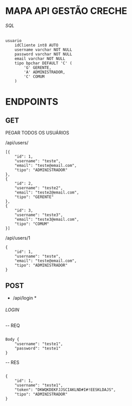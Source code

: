 # MAPA API GESTÃO CRECHE

###### SQL ######

```
usuario
    idCliente int8 AUTO
    username varchar NOT NULL
    password varchar NOT NULL
    email varchar NOT NULL
    tipo bpchar DEFAULT 'C' (
        'G' GERENTE,
        'A' ADMINISTRADOR,
        'C' COMUM
    )
```

# ENDPOINTS

## GET ##

PEGAR TODOS OS USUÁRIOS

/api/users/

```
[{
    "id": 1,
    "username": "teste",
    "email": "teste@email.com",
    "tipo": "ADMINISTRADOR"
},
{
    "id": 2,
    "username": "teste2",
    "email": "teste2@email.com",
    "tipo": "GERENTE"
},
{
    "id": 3,
    "username": "teste3",
    "email": "teste3@email.com",
    "tipo": "COMUM"
}]
```
/api/users/1

```
{
    "id": 1,
    "username": "teste",
    "email": "teste@email.com",
    "tipo": "ADMINISTRADOR"
}
```


## POST ##

* /api/login *

###### LOGIN

-- REQ

```

Body {
    "username": "teste1",
    "password": "teste1"
}

```

-- RES

```

{
    "id": 1,
    "username": "teste1",
    "token": "DKWQKDEKFJJSCIAKLND#I#!EESKLDAJS",
    "tipo": "ADMINISTRADOR"
}

```
